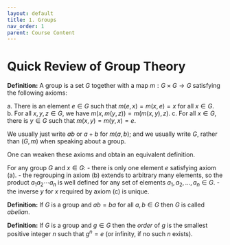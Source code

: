 ```yaml
---
layout: default
title: 1. Groups
nav_order: 1
parent: Course Content
---
```

# Quick Review of Group Theory

**Definition:** A group is a set $G$ together with a map $m: G\times G\to G$ satisfying
the following axioms:

a.  There is an element $e\in G$ such that $m(e,x)=m(x,e)=x$ for all $x\in G$.  
b.  For all $x,y,z\in G$, we have $m(x,m(y,z))=m(m(x,y),z)$.
c.  For all $x\in G$, there is $y\in G$ such that $m(x,y)=m(y,x)=e$.

We usually just write $ab$ or $a+b$ for $m(a,b)$; and we usually write $G$, rather than $(G,m)$
when speaking about a group.

One can weaken these axioms and obtain an equivalent definition.  

For any group $G$ and $x\in G$:
    - there is only one element $e$ satisfying axiom (a).
    - the regrouping in axiom (b) extends to arbitrary many elements, so the product $a_1 a_2 \cdots a_n$ is well
    defined for any set of elements $a_1,a_2,\ldots, a_n\in G$. 
    - the inverse $y$ for $x$ required by axiom (c) is unique.

**Definition:** If $G$ is a group and $ab=ba$ for all $a,b\in G$ then $G$ is called *abelian*.

**Definition:** If $G$ is a group and $g\in G$ then the *order* of $g$ is the smallest positive integer $n$
such that $g^{n}=e$ (or infinity, if no such $n$ exists).


